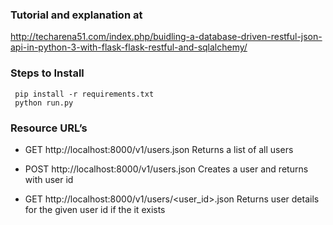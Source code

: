 ### Tutorial and explanation at
http://techarena51.com/index.php/buidling-a-database-driven-restful-json-api-in-python-3-with-flask-flask-restful-and-sqlalchemy/

### Steps to Install

     pip install -r requirements.txt
     python run.py
     
### Resource URL’s

- GET   http://localhost:8000/v1/users.json Returns a list of all users

- POST  http://localhost:8000/v1/users.json Creates a user and returns with user id

- GET   http://localhost:8000/v1/users/\<user_id\>.json Returns user details for the given user id if the it exists
